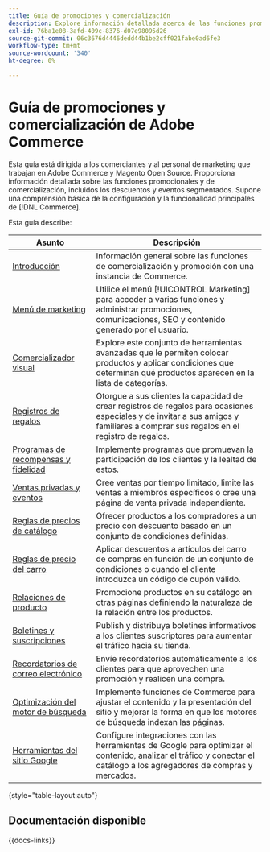 ```yaml
---
title: Guía de promociones y comercialización
description: Explore información detallada acerca de las funciones promocionales y de comercialización de Adobe Commerce, incluidos los descuentos y eventos segmentados.
exl-id: 76ba1e08-3afd-409c-8376-d07e98095d26
source-git-commit: 06c3676d4446dedd44b1be2cff021fabe0ad6fe3
workflow-type: tm+mt
source-wordcount: '340'
ht-degree: 0%

---
```


# Guía de promociones y comercialización de Adobe Commerce

Esta guía está dirigida a los comerciantes y al personal de marketing que trabajan en Adobe Commerce y Magento Open Source. Proporciona información detallada sobre las funciones promocionales y de comercialización, incluidos los descuentos y eventos segmentados. Supone una comprensión básica de la configuración y la funcionalidad principales de [!DNL Commerce].

Esta guía describe:

| Asunto | Descripción |
| ------- | ----------- |
| [Introducción](introduction.md) | Información general sobre las funciones de comercialización y promoción con una instancia de Commerce. |
| [Menú de marketing](marketing-menu.md) | Utilice el menú [!UICONTROL Marketing] para acceder a varias funciones y administrar promociones, comunicaciones, SEO y contenido generado por el usuario. |
| [Comercializador visual](visual-merchandiser.md) | Explore este conjunto de herramientas avanzadas que le permiten colocar productos y aplicar condiciones que determinan qué productos aparecen en la lista de categorías. |
| [Registros de regalos](gift-registries.md) | Otorgue a sus clientes la capacidad de crear registros de regalos para ocasiones especiales y de invitar a sus amigos y familiares a comprar sus regalos en el registro de regalos. |
| [Programas de recompensas y fidelidad](rewards-loyalty.md) | Implemente programas que promuevan la participación de los clientes y la lealtad de estos. |
| [Ventas privadas y eventos](events-private-sales.md) | Cree ventas por tiempo limitado, limite las ventas a miembros específicos o cree una página de venta privada independiente. |
| [Reglas de precios de catálogo](price-rules-catalog.md) | Ofrecer productos a los compradores a un precio con descuento basado en un conjunto de condiciones definidas. |
| [Reglas de precio del carro](price-rules-cart.md) | Aplicar descuentos a artículos del carro de compras en función de un conjunto de condiciones o cuando el cliente introduzca un código de cupón válido. |
| [Relaciones de producto](product-relationships.md) | Promocione productos en su catálogo en otras páginas definiendo la naturaleza de la relación entre los productos. |
| [Boletines y suscripciones](newsletters.md) | Publish y distribuya boletines informativos a los clientes suscriptores para aumentar el tráfico hacia su tienda. |
| [Recordatorios de correo electrónico](email-reminder-rules.md) | Envíe recordatorios automáticamente a los clientes para que aprovechen una promoción y realicen una compra. |
| [Optimización del motor de búsqueda](seo-overview.md) | Implemente funciones de Commerce para ajustar el contenido y la presentación del sitio y mejorar la forma en que los motores de búsqueda indexan las páginas. |
| [Herramientas del sitio Google](google-tools.md) | Configure integraciones con las herramientas de Google para optimizar el contenido, analizar el tráfico y conectar el catálogo a los agregadores de compras y mercados. |

{style="table-layout:auto"}

## Documentación disponible

{{docs-links}}
